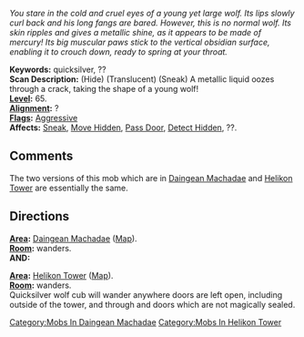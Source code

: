 *You stare in the cold and cruel eyes of a young yet large wolf. Its
lips slowly curl back and his long fangs are bared. However, this is no
normal wolf. Its skin ripples and gives a metallic shine, as it appears
to be made of mercury! Its big muscular paws stick to the vertical
obsidian surface, enabling it to crouch down, ready to spring at your
throat.*

**Keywords:** quicksilver, ??  
**Scan Description:** (Hide) (Translucent) (Sneak) A metallic liquid
oozes through a crack, taking the shape of a young wolf!  
**[Level](Level "wikilink"):** 65.  
**[Alignment](Alignment "wikilink"):** ?  
**[Flags](:Category:_Mob_Types "wikilink"):**
[Aggressive](Aggressive_Mobs "wikilink")  
**Affects:** [Sneak](Sneak "wikilink"), [Move
Hidden](Move_Hidden "wikilink"), [Pass Door](Pass_Door "wikilink"),
[Detect Hidden](Detect_Hidden "wikilink"), ??.  

## Comments

The two versions of this mob which are in [Daingean
Machadae](:Category:_Daingean_Machadae "wikilink") and [Helikon
Tower](:Category:_Helikon_Tower "wikilink") are essentially the same.

## Directions

**[Area](:Category:_Areas "wikilink"):** [Daingean
Machadae](:Category:Daingean_Machadae "wikilink")
([Map](Daingean_Machadae_Map "wikilink")).  
**[Room](:Category:_Rooms "wikilink"):** wanders.  
**AND:**

**[Area](:Category:_Areas "wikilink"):** [Helikon
Tower](:Category:Helikon_Tower "wikilink")
([Map](Helikon_Tower_Map "wikilink")).  
**[Room](:Category:_Rooms "wikilink"):** wanders.  
Quicksilver wolf cub will wander anywhere doors are left open, including
outside of the tower, and through and doors which are not magically
sealed.

[Category:Mobs In Daingean
Machadae](Category:Mobs_In_Daingean_Machadae "wikilink") [Category:Mobs
In Helikon Tower](Category:Mobs_In_Helikon_Tower "wikilink")
